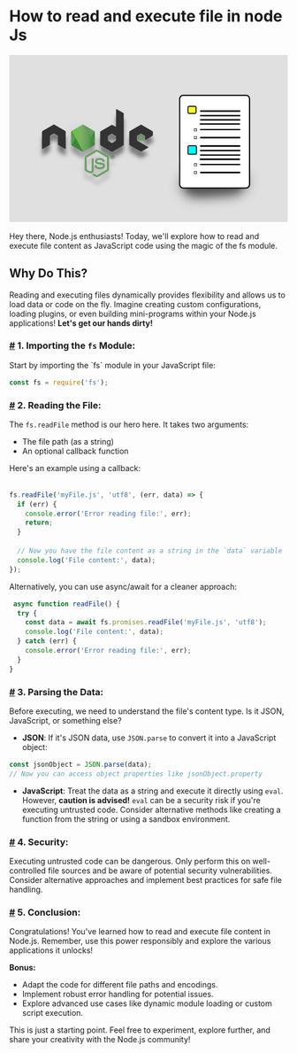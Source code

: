 # How to read and execute file in node Js


<img class='blog-c' src='/images/blog/cover_readfile_nodejs.jpg' alt='reading_a_file_nodejs'>

Hey there, Node.js enthusiasts! Today, we'll explore how to read and execute file content as JavaScript code using the magic of the fs module.

## Why Do This?
Reading and executing files dynamically provides flexibility and allows us to load data or code on the fly. Imagine creating custom configurations, loading plugins, or even building mini-programs within your Node.js applications!
**Let's get our hands dirty!**

### [**#**](#importing_the_fs_module) 1. Importing the `fs` Module:

<div id='importing_the_fs_module'>
  Start by importing the `fs` module in your JavaScript file:


```js
const fs = require('fs');
```

</div>

### [**#**](#reading_the_file)  2. Reading the File:
   
<div id='reading_the_file'>

The `fs.readFile` method is our hero here. It takes two arguments:

  - The file path (as a string)
  - An optional callback function
  
Here's an example using a callback:
```js

fs.readFile('myFile.js', 'utf8', (err, data) => {
  if (err) {
    console.error('Error reading file:', err);
    return;
  }

  // Now you have the file content as a string in the `data` variable
  console.log('File content:', data);
});
```

Alternatively, you can use async/await for a cleaner approach:

```js
 async function readFile() {
  try {
    const data = await fs.promises.readFile('myFile.js', 'utf8');
    console.log('File content:', data);
  } catch (err) {
    console.error('Error reading file:', err);
  }
}
```
</div>

### [**#**](#parsing_the_data) 3. Parsing the Data:

<div id='parsing_the_data'>

Before executing, we need to understand the file's content type. Is it JSON, JavaScript, or something else?

- **JSON**: If it's JSON data, use `JSON.parse` to convert it into a JavaScript object:
  
```js
const jsonObject = JSON.parse(data);
// Now you can access object properties like jsonObject.property

```
- **JavaScript**: Treat the data as a string and execute it directly using `eval`. However, **caution is advised!** `eval` can be a security risk if you're executing untrusted code. Consider alternative methods like creating a function from the string or using a sandbox environment.

</div>

### [**#**](#security) 4. Security: 

<div id='security'>
Executing untrusted code can be dangerous. Only perform this on well-controlled file sources and be aware of potential security vulnerabilities. Consider alternative approaches and implement best practices for safe file handling.
</div>

### [**#**](#conclusion) 5. Conclusion: 
<div id='conclusion'>
Congratulations! You've learned how to read and execute file content in Node.js. Remember, use this power responsibly and explore the various applications it unlocks!

**Bonus:**

- Adapt the code for different file paths and encodings.
- Implement robust error handling for potential issues.
- Explore advanced use cases like dynamic module loading or custom script execution.

This is just a starting point. Feel free to experiment, explore further, and share your creativity with the Node.js community!

</div>